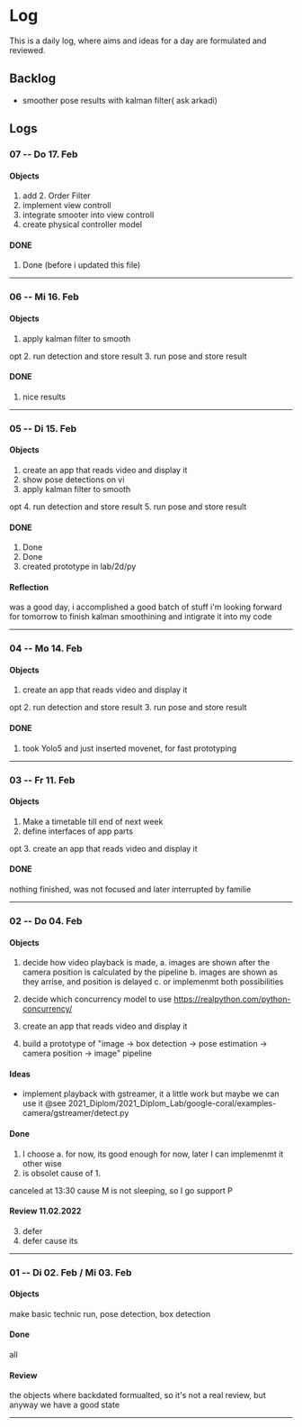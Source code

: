 # Log

This is a daily log, where aims and ideas for a day are formulated and reviewed.

## Backlog
- smoother pose results with kalman filter( ask arkadi)

## Logs

### 07 -- Do 17. Feb

#### Objects
1. add 2. Order Filter
2. implement view controll
3. integrate smooter into view controll
4. create physical controller model



#### DONE
1. Done (before i updated this file)

---

### 06 -- Mi 16. Feb

#### Objects
1. apply kalman filter to smooth

opt
2. run detection and store result
3. run pose and store result

#### DONE
1. nice results
---

### 05 -- Di 15. Feb

#### Objects
1. create an app that reads video and display it
2. show pose detections on vi
3. apply kalman filter to smooth


opt
4. run detection and store result
5. run pose and store result

#### DONE
1. Done
2. Done
3. created prototype in lab/2d/py

#### Reflection 
was a good day, i accomplished a good batch of stuff
i'm looking forward for tomorrow to finish kalman smoothining and intigrate it into my code

---

### 04 -- Mo 14. Feb

#### Objects
1. create an app that reads video and display it

opt
2. run detection and store result
3. run pose and store result

#### DONE

1. took Yolo5 and just inserted movenet, for fast prototyping 

---

### 03 -- Fr 11. Feb

#### Objects
1. Make a timetable till end of next week
2. define interfaces of app parts

opt
3. create an app that reads video and display it

#### DONE
nothing finished, was not focused and later interrupted by familie

---

### 02 -- Do 04. Feb

#### Objects
1. decide how video playback is made,
    a. images are shown after the camera position is calculated by the pipeline
    b. images are shown as they arrise, and position is delayed
    c. or implemenmt both possibilities

2. decide which concurrency model to use
    https://realpython.com/python-concurrency/

3. create an app that reads video and display it

4. build a prototype of "image -> box detection -> pose estimation -> camera position -> image" pipeline


#### Ideas
- implement playback with gstreamer, it a little work but maybe we can use it @see 2021_Diplom/2021_Diplom_Lab/google-coral/examples-camera/gstreamer/detect.py


#### Done
1. I choose a. for now, its good enough for now, later I can implemenmt it other wise
2. is obsolet cause of 1.

canceled at 13:30 cause M is not sleeping, so I go support P

#### Review 11.02.2022
3. defer 
4. defer 
cause its 

---

### 01 -- Di 02. Feb / Mi 03. Feb

#### Objects
make basic technic run, pose detection, box detection

#### Done 
all

#### Review 
the objects where backdated formualted, so it's not a real review, but anyway we have a good state

---

